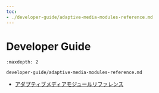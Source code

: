 ```yaml
---
toc:
- ./developer-guide/adaptive-media-modules-reference.md
---
```

# Developer Guide

```{toctree}
:maxdepth: 2

developer-guide/adaptive-media-modules-reference.md
```

- [アダプティブメディアモジュールリファレンス](./developer-guide/adaptive-media-modules-reference.md)
